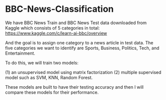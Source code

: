 # BBC-News-Classification
We have BBC News Train and BBC News Test data downloaded from Kaggle which consists of 5 categories in total:
https://www.kaggle.com/c/learn-ai-bbc/overview

And the goal is to assign one category to a news article in test data. The five categories we want to identify are Sports, Business, Politics, Tech, and Entertainment.

To do this, we will train two models: 

(1) an unsupervised model using matrix factorization
(2) multiple supervised model such as SVM, KNN, Random Forest. 

These models are built to have their testing accuracy and then I will compare these models for their performance.
